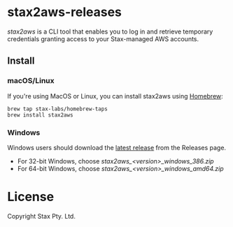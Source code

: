 # stax2aws-releases

_stax2aws_ is a CLI tool that enables you to log in and retrieve temporary credentials granting access to your Stax-managed AWS accounts. 

## Install

### macOS/Linux

If you're using MacOS or Linux, you can install stax2aws using [Homebrew](https://brew.sh/):

```
brew tap stax-labs/homebrew-taps
brew install stax2aws
```

### Windows

Windows users should download the [latest
release](/stax-labs/stax2aws-releases/releases/latest) from the Releases page.

* For 32-bit Windows, choose _stax2aws\_&lt;version&gt;\_windows\_386.zip_
* For 64-bit Windows, choose _stax2aws\_&lt;version&gt;\_windows\_amd64.zip_

# License

Copyright Stax Pty. Ltd.
